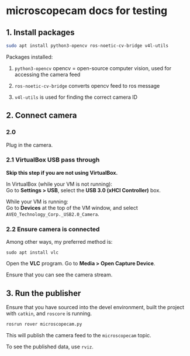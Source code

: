 # microscopecam docs for testing

## 1. Install packages

```bash
sudo apt install python3-opencv ros-noetic-cv-bridge v4l-utils
```

Packages installed:

1. `python3-opencv` opencv = open-source computer vision, used for accessing the camera feed

2. `ros-noetic-cv-bridge` converts opencv feed to ros message

3. `v4l-utils` is used for finding the correct camera ID


## 2. Connect camera

### 2.0

Plug in the camera.

### 2.1 VirtualBox USB pass through

**Skip this step if you are not using VirtualBox.**

In VirtualBox (while your VM is not running):\
Go to **Settings > USB**, select the **USB 3.0 (xHCI Controller)** box.

While your VM is running:\
Go to **Devices** at the top of the VM window, and select `AVEO_Technology_Corp._USB2.0_Camera`.

### 2.2 Ensure camera is connected

Among other ways, my preferred method is:

```
sudo apt install vlc
```

Open the **VLC** program. Go to **Media > Open Capture Device**.

Ensure that you can see the camera stream.


## 3. Run the publisher

Ensure that you have sourced into the devel environment, built the project with `catkin`, and `roscore` is running.


```bash
rosrun rover microscopecam.py
```

This will publish the camera feed to the `microscopecam` topic.

To see the published data, use `rviz`.